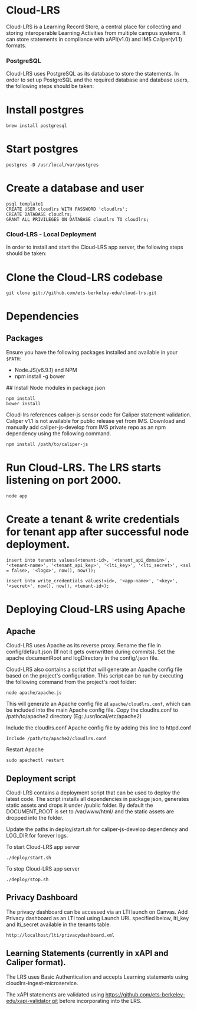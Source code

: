 # Cloud-LRS

Cloud-LRS is a Learning Record Store, a central place for collecting and storing interoperable Learning Activities from multiple campus systems. It can store statements in compliance with xAPI(v1.0) and IMS Caliper(v1.1) formats.

### PostgreSQL

Cloud-LRS uses PostgreSQL as its database to store the statements. In order to set up PostgreSQL and the required database and database users, the following steps should be taken:


# Install postgres

```
brew install postgresql
```
# Start postgres

```
postgres -D /usr/local/var/postgres
```

# Create a database and user

```
psql template1
CREATE USER cloudlrs WITH PASSWORD 'cloudlrs';
CREATE DATABASE cloudlrs;
GRANT ALL PRIVILEGES ON DATABASE cloudlrs TO cloudlrs;
```

### Cloud-LRS - Local Deployment

In order to install and start the Cloud-LRS app server, the following steps should be taken:

# Clone the Cloud-LRS codebase

```
git clone git://github.com/ets-berkeley-edu/cloud-lrs.git
```

# Dependencies

## Packages

Ensure you have the following packages installed and available in your `$PATH`:

  * Node.JS(v6.9.1) and NPM
  * npm install -g bower

## Install Node modules in package.json

```
npm install
bower install
```
Cloud-lrs references caliper-js sensor code for Caliper statement validation. Caliper v1.1 is not available for public release yet from IMS. Download and manually add caliper-js-develop from IMS private repo as an npm dependency using the following command.

```
npm install /path/to/caliper-js
```

# Run Cloud-LRS. The LRS starts listening on port 2000.

```
node app
```

# Create a tenant & write credentials for tenant app after successful node deployment.

```
insert into tenants values(<tenant-id>, '<tenant_api_domain>', '<tenant-name>', '<tenant_api_key>', '<lti_key>', '<lti_secret>', <ssl = false>, '<logo>', now(), now());

insert into write_credentials values(<id>, '<app-name>', '<key>', '<secret>', now(), now(), <tenant-id>);
```

# Deploying Cloud-LRS using Apache

## Apache
Cloud-LRS uses Apache as its reverse proxy. Rename the file in config/default.json (If not it gets overwritten during commits). Set the apache documentRoot and logDirectory in the config/<config>.json file.

Cloud-LRS also contains a script that will generate an Apache config file based on the project's configuration. This script can be run by executing the following command from the project's root folder:

```
node apache/apache.js
```

This will generate an Apache config file at `apache/cloudlrs.conf`, which can be included into the main Apache config file.
Copy the cloudlrs.conf to  /path/to/apache2 directory (Eg: /usr/local/etc/apache2)

Include the cloudlrs.conf Apache config file by adding this line to httpd.conf

```
Include /path/to/apache2/cloudlrs.conf
```

Restart Apache

```
sudo apachectl restart
```

## Deployment script
Cloud-LRS contains a deployment script that can be used to deploy the latest code. The script installs all dependencies in package json, generates static assets and drops it under /public folder. By default the DOCUMENT_ROOT is set to /var/www/html/ and the static assets are dropped into the folder.

Update the paths in deploy/start.sh  for caliper-js-develop dependency and LOG_DIR for forever logs.


To start Cloud-LRS app server

```
./deploy/start.sh
```

To stop Cloud-LRS app server

```
./deploy/stop.sh
```

## Privacy Dashboard

The privacy dashboard can be accessed via an LTI launch on Canvas. Add Privacy dashboard as an LTI tool using Launch URL specified below, lti_key and lti_secret available in the tenants table.

```
http://localhost/lti/privacydashboard.xml
```

## Learning Statements (currently in xAPI and Caliper format).
The LRS uses Basic Authentication and accepts Learning statements using cloudlrs-ingest-microservice.

The xAPI statements are validated using https://github.com/ets-berkeley-edu/xapi-validator.git before incorporating into the LRS.
